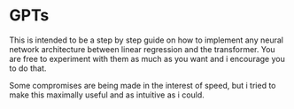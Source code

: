 # GPTs 

This is intended to be a step by step guide on how to implement any neural network architecture between linear regression and the transformer. 
You are free to experiment with them as much as you want and i encourage you to do that. 

Some compromises are being made in the interest of speed, but i tried to make this maximally useful and as intuitive as i could. <br>
